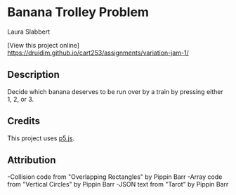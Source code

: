 # Banana Trolley Problem

Laura Slabbert

[View this project online] https://druidim.github.io/cart253/assignments/variation-jam-1/

## Description

Decide which banana deserves to be run over by a train by pressing either 1, 2, or 3.

## Credits

This project uses [p5.js](https://p5js.org).

## Attribution

-Collision code from "Overlapping Rectangles" by Pippin Barr
-Array code from "Vertical Circles" by Pippin Barr
-JSON text from "Tarot" by Pippin Barr
